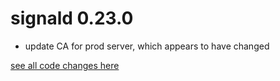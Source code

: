 # signald 0.23.0

* update CA for prod server, which appears to have changed

[see all code changes here](https://gitlab.com/signald/signald/-/compare/0.22.2...0.23.0)


<!--
changes since last release:

81aea87 (HEAD -> refs/heads/main, refs/remotes/origin/main, refs/remotes/origin/HEAD) disable postgres tests in pipeline
44ff7d0 (refs/remotes/origin/update-signal-ca, refs/heads/update-signal-ca) includle test results file in artifacts
9cce3f6 Update prod server CA
d61903f fix USER_AGENT build variable
e15cb1b add USER_AGENT container build arg
-->

